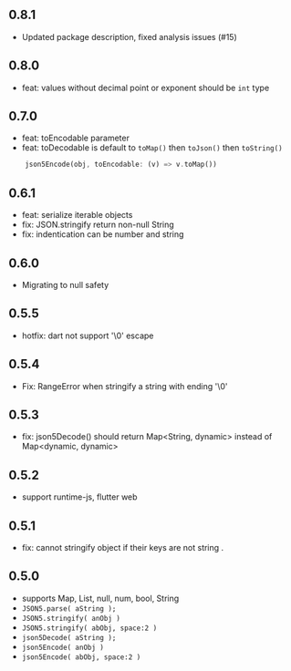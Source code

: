 ## 0.8.1

- Updated package description, fixed analysis issues (#15)

## 0.8.0

- feat: values without decimal point or exponent should be `int` type

## 0.7.0

- feat: toEncodable parameter
- feat: toDecodable is default to `toMap()` then `toJson()` then `toString()`

```dart
    json5Encode(obj, toEncodable: (v) => v.toMap())
```

## 0.6.1

- feat: serialize iterable objects
- fix: JSON.stringify return non-null String
- fix: indentication can be number and string

## 0.6.0

- Migrating to null safety

## 0.5.5

- hotfix: dart not support '\0' escape

## 0.5.4

- Fix: RangeError when stringify a string with ending '\0'

## 0.5.3

- fix: json5Decode() should return Map<String, dynamic> instead of Map<dynamic, dynamic>

## 0.5.2

- support runtime-js, flutter web

## 0.5.1

- fix: cannot stringify object if their keys are not string .

## 0.5.0

- supports Map, List, null, num, bool, String
- `JSON5.parse( aString );`
- `JSON5.stringify( anObj )`
- `JSON5.stringify( abObj, space:2 )`
- `json5Decode( aString );`
- `json5Encode( anObj )`
- `json5Encode( abObj, space:2 )`
